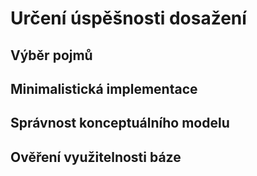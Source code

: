 # Určení úspěšnosti dosažení
## Výběr pojmů
## Minimalistická implementace

## Správnost konceptuálního modelu

## Ověření využitelnosti báze
